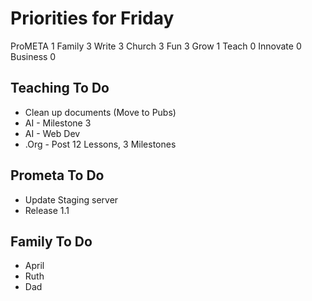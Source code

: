# Priorities for Friday

ProMETA 1
Family 3
Write 3
Church 3
Fun 3
Grow 1
Teach 0
Innovate 0
Business 0


## Teaching To Do

* Clean up documents (Move to Pubs)
* AI - Milestone 3
* AI - Web Dev
* .Org - Post 12 Lessons, 3 Milestones


## Prometa To Do

* Update Staging server
* Release 1.1


## Family To Do

* April
* Ruth 
* Dad


